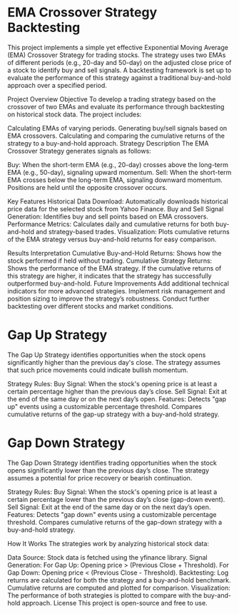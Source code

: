 
# EMA Crossover Strategy Backtesting
This project implements a simple yet effective Exponential Moving Average (EMA) Crossover Strategy for trading stocks. The strategy uses two EMAs of different periods (e.g., 20-day and 50-day) on the adjusted close price of a stock to identify buy and sell signals. A backtesting framework is set up to evaluate the performance of this strategy against a traditional buy-and-hold approach over a specified period.

Project Overview
Objective
To develop a trading strategy based on the crossover of two EMAs and evaluate its performance through backtesting on historical stock data. The project includes:

Calculating EMAs of varying periods.
Generating buy/sell signals based on EMA crossovers.
Calculating and comparing the cumulative returns of the strategy to a buy-and-hold approach.
Strategy Description
The EMA Crossover Strategy generates signals as follows:

Buy: When the short-term EMA (e.g., 20-day) crosses above the long-term EMA (e.g., 50-day), signaling upward momentum.
Sell: When the short-term EMA crosses below the long-term EMA, signaling downward momentum.
Positions are held until the opposite crossover occurs.

Key Features
Historical Data Download: Automatically downloads historical price data for the selected stock from Yahoo Finance.
Buy and Sell Signal Generation: Identifies buy and sell points based on EMA crossovers.
Performance Metrics: Calculates daily and cumulative returns for both buy-and-hold and strategy-based trades.
Visualization: Plots cumulative returns of the EMA strategy versus buy-and-hold returns for easy comparison.

Results Interpretation
Cumulative Buy-and-Hold Returns: Shows how the stock performed if held without trading.
Cumulative Strategy Returns: Shows the performance of the EMA strategy. If the cumulative returns of this strategy are higher, it indicates that the strategy has successfully outperformed buy-and-hold.
Future Improvements
Add additional technical indicators for more advanced strategies.
Implement risk management and position sizing to improve the strategy’s robustness.
Conduct further backtesting over different stocks and market conditions.

# Gap Up Strategy
The Gap Up Strategy identifies opportunities when the stock opens significantly higher than the previous day's close. The strategy assumes that such price movements could indicate bullish momentum.

Strategy Rules:
Buy Signal: When the stock's opening price is at least a certain percentage higher than the previous day’s close.
Sell Signal: Exit at the end of the same day or on the next day’s open.
Features:
Detects "gap up" events using a customizable percentage threshold.
Compares cumulative returns of the gap-up strategy with a buy-and-hold strategy.

# Gap Down Strategy
The Gap Down Strategy identifies trading opportunities when the stock opens significantly lower than the previous day’s close. The strategy assumes a potential for price recovery or bearish continuation.

Strategy Rules:
Buy Signal: When the stock's opening price is at least a certain percentage lower than the previous day’s close (gap-down event).
Sell Signal: Exit at the end of the same day or on the next day’s open.
Features:
Detects "gap down" events using a customizable percentage threshold.
Compares cumulative returns of the gap-down strategy with a buy-and-hold strategy.

How It Works
The strategies work by analyzing historical stock data:

Data Source: Stock data is fetched using the yfinance library.
Signal Generation:
For Gap Up: Opening price > (Previous Close + Threshold).
For Gap Down: Opening price < (Previous Close - Threshold).
Backtesting:
Log returns are calculated for both the strategy and a buy-and-hold benchmark.
Cumulative returns are computed and plotted for comparison.
Visualization:
The performance of both strategies is plotted to compare with the buy-and-hold approach.
License
This project is open-source and free to use.

